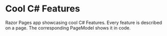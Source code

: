 # Cool C# Features

Razor Pages app showcasing cool C# Features. Every feature is described on a page. The corresponding PageModel shows it in code.
